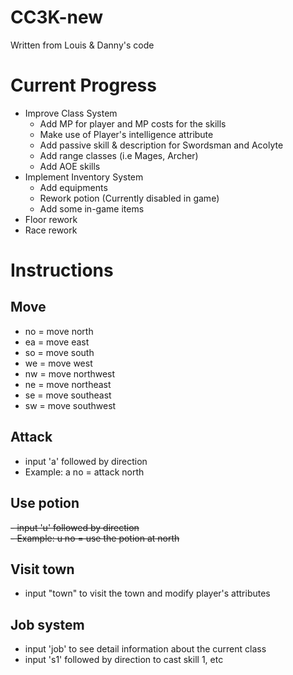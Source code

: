 CC3K-new
========

Written from Louis &amp; Danny's code

# Current Progress
- Improve Class System
    - Add MP for player and MP costs for the skills
    - Make use of Player's intelligence attribute
    - Add passive skill & description for Swordsman and Acolyte
    - Add range classes (i.e Mages, Archer)
    - Add AOE skills
- Implement Inventory System
    - Add equipments
    - Rework potion (Currently disabled in game)
    - Add some in-game items
- Floor rework
- Race rework

# Instructions

## Move
- no = move north
- ea = move east
- so = move south
- we = move west
- nw = move northwest
- ne = move northeast
- se = move southeast
- sw = move southwest

## Attack
- input 'a' followed by direction <br>
- Example: a no = attack north

## Use potion
~~- input 'u' followed by direction <br>~~
~~- Example: u no = use the potion at north~~

## Visit town
- input "town" to visit the town and modify player's attributes

## Job system
- input 'job' to see detail information about the current class<br>
- input 's1' followed by direction to cast skill 1, etc<br><br>
